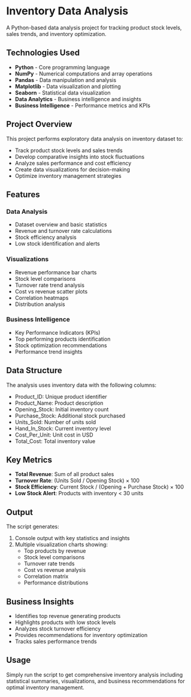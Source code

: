 # Inventory Data Analysis

A Python-based data analysis project for tracking product stock levels, sales trends, and inventory optimization.

## Technologies Used

- **Python** - Core programming language
- **NumPy** - Numerical computations and array operations
- **Pandas** - Data manipulation and analysis
- **Matplotlib** - Data visualization and plotting
- **Seaborn** - Statistical data visualization
- **Data Analytics** - Business intelligence and insights
- **Business Intelligence** - Performance metrics and KPIs

## Project Overview

This project performs exploratory data analysis on inventory dataset to:
- Track product stock levels and sales trends
- Develop comparative insights into stock fluctuations
- Analyze sales performance and cost efficiency
- Create data visualizations for decision-making
- Optimize inventory management strategies

## Features

### Data Analysis
- Dataset overview and basic statistics
- Revenue and turnover rate calculations
- Stock efficiency analysis
- Low stock identification and alerts

### Visualizations
- Revenue performance bar charts
- Stock level comparisons
- Turnover rate trend analysis
- Cost vs revenue scatter plots
- Correlation heatmaps
- Distribution analysis

### Business Intelligence
- Key Performance Indicators (KPIs)
- Top performing products identification
- Stock optimization recommendations
- Performance trend insights


## Data Structure

The analysis uses inventory data with the following columns:
- Product_ID: Unique product identifier
- Product_Name: Product description
- Opening_Stock: Initial inventory count
- Purchase_Stock: Additional stock purchased
- Units_Sold: Number of units sold
- Hand_In_Stock: Current inventory level
- Cost_Per_Unit: Unit cost in USD
- Total_Cost: Total inventory value

## Key Metrics

- **Total Revenue**: Sum of all product sales
- **Turnover Rate**: (Units Sold / Opening Stock) × 100
- **Stock Efficiency**: Current Stock / (Opening + Purchase Stock) × 100
- **Low Stock Alert**: Products with inventory < 30 units

## Output

The script generates:
1. Console output with key statistics and insights
2. Multiple visualization charts showing:
   - Top products by revenue
   - Stock level comparisons
   - Turnover rate trends
   - Cost vs revenue analysis
   - Correlation matrix
   - Performance distributions

## Business Insights

- Identifies top revenue generating products
- Highlights products with low stock levels
- Analyzes stock turnover efficiency
- Provides recommendations for inventory optimization
- Tracks sales performance trends

## Usage

Simply run the script to get comprehensive inventory analysis including statistical summaries, visualizations, and business recommendations for optimal inventory management.
